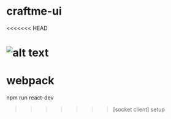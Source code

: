 # craftme-ui

<<<<<<< HEAD

![alt text]()
=======
# webpack
npm run react-dev
>>>>>>> [socket client] setup
